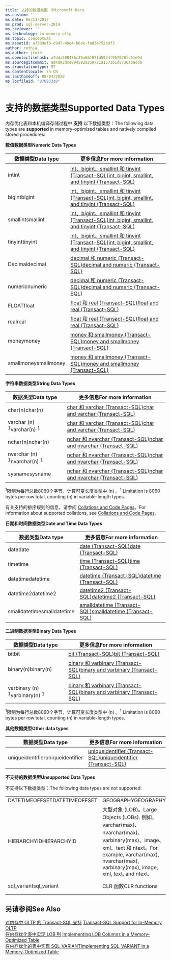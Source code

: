 ```yaml
---
title: 支持的数据类型 |Microsoft Docs
ms.custom: ''
ms.date: 06/13/2017
ms.prod: sql-server-2014
ms.reviewer: ''
ms.technology: in-memory-oltp
ms.topic: conceptual
ms.assetid: a7380ef0-c9d7-49e4-b6de-fad34752b9f3
author: rothja
ms.author: jroth
ms.openlocfilehash: a7dda500486c39a66f871d5934f957028fc51e9d
ms.sourcegitcommit: ad4d92dce894592a259721a1571b1d8736abacdb
ms.translationtype: MT
ms.contentlocale: zh-CN
ms.lasthandoff: 08/04/2020
ms.locfileid: "87693330"
---
```

# <a name="supported-data-types"></a><span data-ttu-id="9ab39-102">支持的数据类型</span><span class="sxs-lookup"><span data-stu-id="9ab39-102">Supported Data Types</span></span>
  <span data-ttu-id="9ab39-103">内存优化表和本机编译存储过程中 **支持** 以下数据类型：</span><span class="sxs-lookup"><span data-stu-id="9ab39-103">The following data types are **supported** in memory-optimized tables and natively compiled stored procedures:</span></span>  
  
 <span data-ttu-id="9ab39-104">**数值数据类型**</span><span class="sxs-lookup"><span data-stu-id="9ab39-104">**Numeric Data Types**</span></span>  
  
|<span data-ttu-id="9ab39-105">数据类型</span><span class="sxs-lookup"><span data-stu-id="9ab39-105">Data type</span></span>|<span data-ttu-id="9ab39-106">更多信息</span><span class="sxs-lookup"><span data-stu-id="9ab39-106">For more information</span></span>|  
|---------------|--------------------------|  
|<span data-ttu-id="9ab39-107">int</span><span class="sxs-lookup"><span data-stu-id="9ab39-107">int</span></span>|[<span data-ttu-id="9ab39-108">int、bigint、smallint 和 tinyint (Transact-SQL)</span><span class="sxs-lookup"><span data-stu-id="9ab39-108">int, bigint, smallint, and tinyint &#40;Transact-SQL&#41;</span></span>](/sql/t-sql/data-types/int-bigint-smallint-and-tinyint-transact-sql)|  
|<span data-ttu-id="9ab39-109">bigint</span><span class="sxs-lookup"><span data-stu-id="9ab39-109">bigint</span></span>|[<span data-ttu-id="9ab39-110">int、bigint、smallint 和 tinyint (Transact-SQL)</span><span class="sxs-lookup"><span data-stu-id="9ab39-110">int, bigint, smallint, and tinyint &#40;Transact-SQL&#41;</span></span>](/sql/t-sql/data-types/int-bigint-smallint-and-tinyint-transact-sql)|  
|<span data-ttu-id="9ab39-111">smallint</span><span class="sxs-lookup"><span data-stu-id="9ab39-111">smallint</span></span>|[<span data-ttu-id="9ab39-112">int、bigint、smallint 和 tinyint (Transact-SQL)</span><span class="sxs-lookup"><span data-stu-id="9ab39-112">int, bigint, smallint, and tinyint &#40;Transact-SQL&#41;</span></span>](/sql/t-sql/data-types/int-bigint-smallint-and-tinyint-transact-sql)|  
|<span data-ttu-id="9ab39-113">tinyint</span><span class="sxs-lookup"><span data-stu-id="9ab39-113">tinyint</span></span>|[<span data-ttu-id="9ab39-114">int、bigint、smallint 和 tinyint (Transact-SQL)</span><span class="sxs-lookup"><span data-stu-id="9ab39-114">int, bigint, smallint, and tinyint &#40;Transact-SQL&#41;</span></span>](/sql/t-sql/data-types/int-bigint-smallint-and-tinyint-transact-sql)|  
|<span data-ttu-id="9ab39-115">Decimal</span><span class="sxs-lookup"><span data-stu-id="9ab39-115">decimal</span></span>|[<span data-ttu-id="9ab39-116">decimal 和 numeric (Transact-SQL)</span><span class="sxs-lookup"><span data-stu-id="9ab39-116">decimal and numeric &#40;Transact-SQL&#41;</span></span>](/sql/t-sql/data-types/decimal-and-numeric-transact-sql)|  
|<span data-ttu-id="9ab39-117">numeric</span><span class="sxs-lookup"><span data-stu-id="9ab39-117">numeric</span></span>|[<span data-ttu-id="9ab39-118">decimal 和 numeric (Transact-SQL)</span><span class="sxs-lookup"><span data-stu-id="9ab39-118">decimal and numeric &#40;Transact-SQL&#41;</span></span>](/sql/t-sql/data-types/decimal-and-numeric-transact-sql)|  
|<span data-ttu-id="9ab39-119">FLOAT</span><span class="sxs-lookup"><span data-stu-id="9ab39-119">float</span></span>|[<span data-ttu-id="9ab39-120">float 和 real (Transact-SQL)</span><span class="sxs-lookup"><span data-stu-id="9ab39-120">float and real &#40;Transact-SQL&#41;</span></span>](/sql/t-sql/data-types/float-and-real-transact-sql)|  
|<span data-ttu-id="9ab39-121">real</span><span class="sxs-lookup"><span data-stu-id="9ab39-121">real</span></span>|[<span data-ttu-id="9ab39-122">float 和 real (Transact-SQL)</span><span class="sxs-lookup"><span data-stu-id="9ab39-122">float and real &#40;Transact-SQL&#41;</span></span>](/sql/t-sql/data-types/float-and-real-transact-sql)|  
|<span data-ttu-id="9ab39-123">money</span><span class="sxs-lookup"><span data-stu-id="9ab39-123">money</span></span>|[<span data-ttu-id="9ab39-124">money 和 smallmoney (Transact-SQL)</span><span class="sxs-lookup"><span data-stu-id="9ab39-124">money and smallmoney &#40;Transact-SQL&#41;</span></span>](/sql/t-sql/data-types/money-and-smallmoney-transact-sql)|  
|<span data-ttu-id="9ab39-125">smallmoney</span><span class="sxs-lookup"><span data-stu-id="9ab39-125">smallmoney</span></span>|[<span data-ttu-id="9ab39-126">money 和 smallmoney (Transact-SQL)</span><span class="sxs-lookup"><span data-stu-id="9ab39-126">money and smallmoney &#40;Transact-SQL&#41;</span></span>](/sql/t-sql/data-types/money-and-smallmoney-transact-sql)|  
  
 <span data-ttu-id="9ab39-127">**字符串数据类型**</span><span class="sxs-lookup"><span data-stu-id="9ab39-127">**String Data Types**</span></span>  
  
|<span data-ttu-id="9ab39-128">数据类型</span><span class="sxs-lookup"><span data-stu-id="9ab39-128">Data type</span></span>|<span data-ttu-id="9ab39-129">更多信息</span><span class="sxs-lookup"><span data-stu-id="9ab39-129">For more information</span></span>|  
|---------------|--------------------------|  
|<span data-ttu-id="9ab39-130">char(n)</span><span class="sxs-lookup"><span data-stu-id="9ab39-130">char(n)</span></span>|[<span data-ttu-id="9ab39-131">char 和 varchar (Transact-SQL)</span><span class="sxs-lookup"><span data-stu-id="9ab39-131">char and varchar &#40;Transact-SQL&#41;</span></span>](/sql/t-sql/data-types/char-and-varchar-transact-sql)|  
|<span data-ttu-id="9ab39-132">varchar (n) <sup>1</sup></span><span class="sxs-lookup"><span data-stu-id="9ab39-132">varchar(n) <sup>1</sup></span></span>|[<span data-ttu-id="9ab39-133">char 和 varchar (Transact-SQL)</span><span class="sxs-lookup"><span data-stu-id="9ab39-133">char and varchar &#40;Transact-SQL&#41;</span></span>](/sql/t-sql/data-types/char-and-varchar-transact-sql)|  
|<span data-ttu-id="9ab39-134">nchar(n)</span><span class="sxs-lookup"><span data-stu-id="9ab39-134">nchar(n)</span></span>|[<span data-ttu-id="9ab39-135">nchar 和 nvarchar (Transact-SQL)</span><span class="sxs-lookup"><span data-stu-id="9ab39-135">nchar and nvarchar &#40;Transact-SQL&#41;</span></span>](/sql/t-sql/data-types/nchar-and-nvarchar-transact-sql)|  
|<span data-ttu-id="9ab39-136">nvarchar (n) <sup>1</sup></span><span class="sxs-lookup"><span data-stu-id="9ab39-136">nvarchar(n) <sup>1</sup></span></span>|[<span data-ttu-id="9ab39-137">nchar 和 nvarchar (Transact-SQL)</span><span class="sxs-lookup"><span data-stu-id="9ab39-137">nchar and nvarchar &#40;Transact-SQL&#41;</span></span>](/sql/t-sql/data-types/nchar-and-nvarchar-transact-sql)|  
|<span data-ttu-id="9ab39-138">sysname</span><span class="sxs-lookup"><span data-stu-id="9ab39-138">sysname</span></span>|[<span data-ttu-id="9ab39-139">nchar 和 nvarchar (Transact-SQL)</span><span class="sxs-lookup"><span data-stu-id="9ab39-139">nchar and nvarchar &#40;Transact-SQL&#41;</span></span>](/sql/t-sql/data-types/nchar-and-nvarchar-transact-sql)|  
  
 <span data-ttu-id="9ab39-140"><sup>1</sup>限制为每行总数8060个字节，计算可变长度类型中 (n) 。</span><span class="sxs-lookup"><span data-stu-id="9ab39-140"><sup>1</sup> Limitation is 8060 bytes per row total, counting (n) in variable-length types.</span></span>  
  
 <span data-ttu-id="9ab39-141">有关支持的排序规则的信息，请参阅 [Collations and Code Pages](../../database-engine/collations-and-code-pages.md)。</span><span class="sxs-lookup"><span data-stu-id="9ab39-141">For information about supported collations, see [Collations and Code Pages](../../database-engine/collations-and-code-pages.md).</span></span>  
  
 <span data-ttu-id="9ab39-142">**日期和时间数据类型**</span><span class="sxs-lookup"><span data-stu-id="9ab39-142">**Date and Time Data Types**</span></span>  
  
|<span data-ttu-id="9ab39-143">数据类型</span><span class="sxs-lookup"><span data-stu-id="9ab39-143">Data type</span></span>|<span data-ttu-id="9ab39-144">更多信息</span><span class="sxs-lookup"><span data-stu-id="9ab39-144">For more information</span></span>|  
|---------------|--------------------------|  
|<span data-ttu-id="9ab39-145">date</span><span class="sxs-lookup"><span data-stu-id="9ab39-145">date</span></span>|[<span data-ttu-id="9ab39-146">date (Transact-SQL)</span><span class="sxs-lookup"><span data-stu-id="9ab39-146">date &#40;Transact-SQL&#41;</span></span>](/sql/t-sql/data-types/date-transact-sql)|  
|<span data-ttu-id="9ab39-147">time</span><span class="sxs-lookup"><span data-stu-id="9ab39-147">time</span></span>|[<span data-ttu-id="9ab39-148">time (Transact-SQL)</span><span class="sxs-lookup"><span data-stu-id="9ab39-148">time &#40;Transact-SQL&#41;</span></span>](/sql/t-sql/data-types/time-transact-sql)|  
|<span data-ttu-id="9ab39-149">datetime</span><span class="sxs-lookup"><span data-stu-id="9ab39-149">datetime</span></span>|[<span data-ttu-id="9ab39-150">datetime (Transact-SQL)</span><span class="sxs-lookup"><span data-stu-id="9ab39-150">datetime &#40;Transact-SQL&#41;</span></span>](/sql/t-sql/data-types/datetime-transact-sql)|  
|<span data-ttu-id="9ab39-151">datetime2</span><span class="sxs-lookup"><span data-stu-id="9ab39-151">datetime2</span></span>|[<span data-ttu-id="9ab39-152">datetime2 (Transact-SQL)</span><span class="sxs-lookup"><span data-stu-id="9ab39-152">datetime2 &#40;Transact-SQL&#41;</span></span>](/sql/t-sql/data-types/datetime2-transact-sql)|  
|<span data-ttu-id="9ab39-153">smalldatetime</span><span class="sxs-lookup"><span data-stu-id="9ab39-153">smalldatetime</span></span>|[<span data-ttu-id="9ab39-154">smalldatetime (Transact-SQL)</span><span class="sxs-lookup"><span data-stu-id="9ab39-154">smalldatetime &#40;Transact-SQL&#41;</span></span>](/sql/t-sql/data-types/smalldatetime-transact-sql)|  
  
 <span data-ttu-id="9ab39-155">**二进制数据类型**</span><span class="sxs-lookup"><span data-stu-id="9ab39-155">**Binary Data Types**</span></span>  
  
|<span data-ttu-id="9ab39-156">数据类型</span><span class="sxs-lookup"><span data-stu-id="9ab39-156">Data type</span></span>|<span data-ttu-id="9ab39-157">更多信息</span><span class="sxs-lookup"><span data-stu-id="9ab39-157">For more information</span></span>|  
|---------------|--------------------------|  
|<span data-ttu-id="9ab39-158">bit</span><span class="sxs-lookup"><span data-stu-id="9ab39-158">bit</span></span>|[<span data-ttu-id="9ab39-159">bit (Transact-SQL)</span><span class="sxs-lookup"><span data-stu-id="9ab39-159">bit &#40;Transact-SQL&#41;</span></span>](/sql/t-sql/data-types/bit-transact-sql)|  
|<span data-ttu-id="9ab39-160">binary(n)</span><span class="sxs-lookup"><span data-stu-id="9ab39-160">binary(n)</span></span>|[<span data-ttu-id="9ab39-161">binary 和 varbinary (Transact-SQL)</span><span class="sxs-lookup"><span data-stu-id="9ab39-161">binary and varbinary &#40;Transact-SQL&#41;</span></span>](/sql/t-sql/data-types/binary-and-varbinary-transact-sql)|  
|<span data-ttu-id="9ab39-162">varbinary (n) <sup>1</sup></span><span class="sxs-lookup"><span data-stu-id="9ab39-162">varbinary(n) <sup>1</sup></span></span>|[<span data-ttu-id="9ab39-163">binary 和 varbinary (Transact-SQL)</span><span class="sxs-lookup"><span data-stu-id="9ab39-163">binary and varbinary &#40;Transact-SQL&#41;</span></span>](/sql/t-sql/data-types/binary-and-varbinary-transact-sql)|  
  
 <span data-ttu-id="9ab39-164"><sup>1</sup>限制为每行总数8060个字节，计算可变长度类型中 (n) 。</span><span class="sxs-lookup"><span data-stu-id="9ab39-164"><sup>1</sup> Limitation is 8060 bytes per row total, counting (n) in variable-length types.</span></span>  
  
 <span data-ttu-id="9ab39-165">**其他数据类型**</span><span class="sxs-lookup"><span data-stu-id="9ab39-165">**Other data types**</span></span>  
  
|<span data-ttu-id="9ab39-166">数据类型</span><span class="sxs-lookup"><span data-stu-id="9ab39-166">Data type</span></span>|<span data-ttu-id="9ab39-167">更多信息</span><span class="sxs-lookup"><span data-stu-id="9ab39-167">For more information</span></span>|  
|---------------|--------------------------|  
|<span data-ttu-id="9ab39-168">uniqueidentifier</span><span class="sxs-lookup"><span data-stu-id="9ab39-168">uniqueidentifier</span></span>|[<span data-ttu-id="9ab39-169">uniqueidentifier (Transact-SQL)</span><span class="sxs-lookup"><span data-stu-id="9ab39-169">uniqueidentifier &#40;Transact-SQL&#41;</span></span>](/sql/t-sql/data-types/uniqueidentifier-transact-sql)|  
  
 <span data-ttu-id="9ab39-170">**不支持的数据类型**</span><span class="sxs-lookup"><span data-stu-id="9ab39-170">**Unsupported Data Types**</span></span>  
  
 <span data-ttu-id="9ab39-171">不支持以下数据类型：</span><span class="sxs-lookup"><span data-stu-id="9ab39-171">The following data types are not supported:</span></span>  
  
||||  
|-|-|-|  
|<span data-ttu-id="9ab39-172">DATETIMEOFFSET</span><span class="sxs-lookup"><span data-stu-id="9ab39-172">DATETIMEOFFSET</span></span>|<span data-ttu-id="9ab39-173">GEOGRAPHY</span><span class="sxs-lookup"><span data-stu-id="9ab39-173">GEOGRAPHY</span></span>|<span data-ttu-id="9ab39-174">GEOMETRY</span><span class="sxs-lookup"><span data-stu-id="9ab39-174">GEOMETRY</span></span>|  
|<span data-ttu-id="9ab39-175">HIERARCHYID</span><span class="sxs-lookup"><span data-stu-id="9ab39-175">HIERARCHYID</span></span>|<span data-ttu-id="9ab39-176">大型对象 (LOB)。</span><span class="sxs-lookup"><span data-stu-id="9ab39-176">Large Objects (LOBs).</span></span> <span data-ttu-id="9ab39-177">例如，varchar(max)、nvarchar(max)、varbinary(max)、image、xml、text 和 ntext。</span><span class="sxs-lookup"><span data-stu-id="9ab39-177">For example, varchar(max), nvarchar(max), varbinary(max), image, xml, text, and ntext.</span></span>|<span data-ttu-id="9ab39-178">ROWVERSION</span><span class="sxs-lookup"><span data-stu-id="9ab39-178">ROWVERSION</span></span>|  
|<span data-ttu-id="9ab39-179">sql_variant</span><span class="sxs-lookup"><span data-stu-id="9ab39-179">sql_variant</span></span>|<span data-ttu-id="9ab39-180">CLR 函数</span><span class="sxs-lookup"><span data-stu-id="9ab39-180">CLR functions</span></span>|<span data-ttu-id="9ab39-181">用户定义类型 (UDT)</span><span class="sxs-lookup"><span data-stu-id="9ab39-181">User-defined types (UDTs)</span></span>|  
  
## <a name="see-also"></a><span data-ttu-id="9ab39-182">另请参阅</span><span class="sxs-lookup"><span data-stu-id="9ab39-182">See Also</span></span>  
 <span data-ttu-id="9ab39-183">[对内存中 OLTP 的 Transact-SQL 支持](transact-sql-support-for-in-memory-oltp.md) </span><span class="sxs-lookup"><span data-stu-id="9ab39-183">[Transact-SQL Support for In-Memory OLTP](transact-sql-support-for-in-memory-oltp.md) </span></span>  
 <span data-ttu-id="9ab39-184">[在内存优化表中实现 LOB 列](../../database-engine/implementing-lob-columns-in-a-memory-optimized-table.md) </span><span class="sxs-lookup"><span data-stu-id="9ab39-184">[Implementing LOB Columns in a Memory-Optimized Table](../../database-engine/implementing-lob-columns-in-a-memory-optimized-table.md) </span></span>  
 [<span data-ttu-id="9ab39-185">在内存优化的表中实现 SQL_VARIANT</span><span class="sxs-lookup"><span data-stu-id="9ab39-185">Implementing SQL_VARIANT in a Memory-Optimized Table</span></span>](implementing-sql-variant-in-a-memory-optimized-table.md)  
  
  
